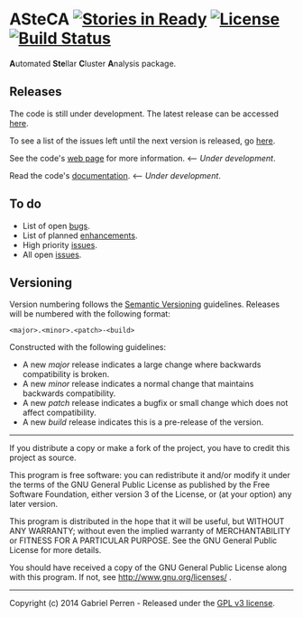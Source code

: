 # ASteCA [![Stories in Ready](https://badge.waffle.io/Gabriel-p/asteca.png?label=ready&title=Ready)](https://waffle.io/Gabriel-p/asteca) [![License](http://img.shields.io/badge/licence-GPLv3-blue.svg)](http://www.gnu.org/licenses/gpl-3.0.en.html) [![Build Status](https://travis-ci.org/Gabriel-p/asteca.svg?branch=master)](https://travis-ci.org/Gabriel-p/asteca)

**A**utomated **Ste**llar **C**luster **A**nalysis package.

## Releases

The code is still under development. The latest release can be accessed [here][1].

To see a list of the issues left until the next version is released, go [here][2].

See the code's [web page][3] for more information. <-- *Under development*.

Read the code's [documentation][9]. <-- *Under development*.

## To do

* List of open [bugs][4].
* List of planned [enhancements][5].
* High priority [issues][6].
* All open [issues][7].

## Versioning

Version numbering follows the [Semantic Versioning][8] guidelines. Releases will be numbered
with the following format:

`<major>.<minor>.<patch>-<build>`

Constructed with the following guidelines:

* A new *major* release indicates a large change where backwards compatibility is broken.
* A new *minor* release indicates a normal change that maintains backwards compatibility.
* A new *patch* release indicates a bugfix or small change which does not affect compatibility.
* A new *build* release indicates this is a pre-release of the version.

***

If you distribute a copy or make a fork of the project, you have to credit this project as source.
	
This program is free software: you can redistribute it and/or modify it under the terms of the GNU General Public License as published by the Free Software Foundation, either version 3 of the License, or (at your option) any later version.
 
This program is distributed in the hope that it will be useful, but WITHOUT ANY WARRANTY; without even the implied warranty of MERCHANTABILITY or FITNESS FOR A PARTICULAR PURPOSE.  See the GNU General Public License for more details.
 
You should have received a copy of the GNU General Public License along with this program.  If not, see http://www.gnu.org/licenses/ .

***
 
Copyright (c) 2014 Gabriel Perren - Released under the [GPL v3 license](http://www.gnu.org/licenses/gpl-3.0.en.html).


[1]: https://github.com/Gabriel-p/asteca/releases/latest
[2]: https://github.com/Gabriel-p/asteca/milestones/v0.2.0
[3]: http://gabriel-p.github.io/asteca/
[4]: https://github.com/Gabriel-p/asteca/issues?q=is%3Aopen+is%3Aissue+label%3Abug
[5]: https://github.com/Gabriel-p/asteca/issues?q=is%3Aopen+is%3Aissue+label%3Aenhancement
[6]: https://github.com/Gabriel-p/asteca/issues?q=is%3Aopen+is%3Aissue+label%3Ap%3Ahigh
[7]: https://github.com/Gabriel-p/asteca/issues
[8]: http://semver.org/
[9]: http://asteca.rtfd.org/